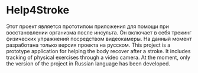 # Help4Stroke
Этот проект является прототипом приложения для помощи при восстановлении организма после инсульта. Он включает в себя трекинг физических упражнений посредством видеокамеры. На данный момент разработана только версия проекта на русском. This project is a prototype application for helping the body recover after a stroke. It includes tracking of physical exercises through a video camera. At the moment, only the version of the project in Russian language has been developed.
